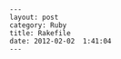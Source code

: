     ---
    layout: post
    category: Ruby
    title: Rakefile
    date: 2012-02-02  1:41:04
    ---
